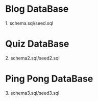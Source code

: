 <h1>Blog DataBase</h1>
1. schema.sql/seed.sql

<h1>Quiz DataBase</h1>
2. schema2.sql/seed2.sql

<h1>Ping Pong DataBase</h1>
3. schema3.sql/seed3.sql
